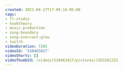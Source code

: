 ```yaml
---
created: 2021-04-17T17:09:14-05:00
tags:
- fl-studio
- hooktheory
- music-production
- song-boundary
- song-overcast-glow
- twitch
videoDuration: 7205
videoId: '538463427'
videoShorts: []
videoThumbId: /videos/538463427/pictures/1583261225
---
```

